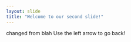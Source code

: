 ```yaml
---
layout: slide
title: "Welcome to our second slide!"
---
```

changed from blah
Use the left arrow to go back!
